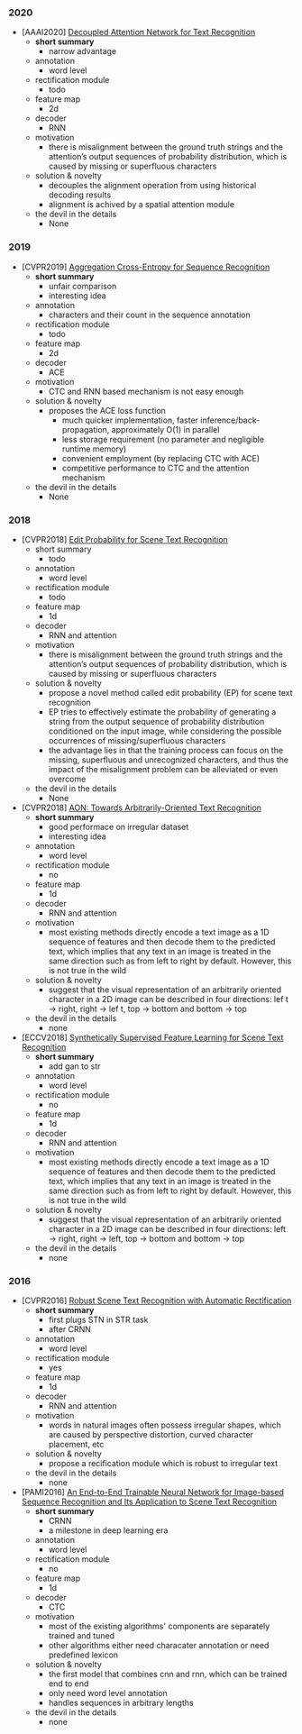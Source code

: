 ### 2020
- [AAAI2020] [Decoupled Attention Network for Text Recognition](https://arxiv.org/abs/1912.10205)
  - **short summary**
    - narrow advantage
  - annotation
    - word level
  - rectification module
    - todo
  - feature map
    - 2d
  - decoder
    - RNN
  - motivation
    - there is misalignment between the ground truth strings and the attention’s output sequences of probability distribution, which is caused by missing or superfluous characters
  - solution & novelty
    - decouples the alignment operation from using historical decoding results
    - alignment is achived by a spatial attention module
  - the devil in the details
    - None
### 2019
- [CVPR2019] [Aggregation Cross-Entropy for Sequence Recognition](https://arxiv.org/abs/1904.08364)
  - **short summary**
    - unfair comparison
    - interesting idea
  - annotation
    - characters and their count in the sequence annotation  
  - rectification module
    - todo
  - feature map
    - 2d
  - decoder
    - ACE
  - motivation
    - CTC and RNN based mechanism is not easy enough
  - solution & novelty
    - proposes the ACE loss function
      - much quicker implementation, faster inference/back-propagation, approximately O(1) in parallel
      - less storage requirement (no parameter and negligible runtime memory)
      - convenient employment (by replacing CTC with ACE)
      - competitive performance to CTC and the attention mechanism
  - the devil in the details
    - None  
### 2018
- [CVPR2018] [Edit Probability for Scene Text Recognition](https://arxiv.org/abs/1805.03384)
  - short summary
    - todo
  - annotation
    - word level
  - rectification module
    - todo
  - feature map
    - 1d
  - decoder
    - RNN and attention
  - motivation
    - there is misalignment between the ground truth strings and the attention’s output sequences of probability distribution, which is caused by missing or superfluous characters
  - solution & novelty
    - propose a novel method called edit probability (EP) for scene text recognition
    - EP tries to effectively estimate the probability of generating a string from the output sequence of probability distribution conditioned on the input image, while considering the possible occurrences of missing/superfluous characters
    - the advantage lies in that the training process can focus on the missing, superfluous and unrecognized characters, and thus the impact of the misalignment problem can be alleviated or even overcome
  - the devil in the details
    - None 
- [CVPR2018] [AON: Towards Arbitrarily-Oriented Text Recognition](https://arxiv.org/abs/1711.04226)
  - **short summary**
    - good performace on irregular dataset
    - interesting idea
  - annotation
    - word level
  - rectification module
    - no
  - feature map
    - 1d
  - decoder
    - RNN and attention
  - motivation
    - most existing methods directly encode a text image as a 1D sequence of features and then decode them to the predicted text, which implies that any text in an image is treated in the same direction such as from left to right by default. However, this is not true in the wild
  - solution & novelty
    - suggest that the visual representation of an arbitrarily oriented character in a 2D image can be described in four directions: lef t → right, right → lef t, top → bottom and bottom → top
  - the devil in the details
    - none
- [ECCV2018] [Synthetically Supervised Feature Learning for
Scene Text Recognition](http://openaccess.thecvf.com/content_ECCV_2018/papers/Yang_Liu_Synthetically_Supervised_Feature_ECCV_2018_paper.pdf)
  - **short summary**
    - add gan to str
  - annotation
    - word level
  - rectification module
    - no
  - feature map
    - 1d
  - decoder
    - RNN and attention
  - motivation
    - most existing methods directly encode a text image as a 1D sequence of features and then decode them to the predicted text, which implies that any text in an image is treated in the same direction such as from left to right by default. However, this is not true in the wild
  - solution & novelty
    - suggest that the visual representation of an arbitrarily oriented character in a 2D image can be described in four directions: left → right, right → left, top → bottom and bottom → top
  - the devil in the details
    - none
### 2016
- [CVPR2016] [Robust Scene Text Recognition with Automatic Rectification
](https://arxiv.org/abs/1603.03915)
  - **short summary**
    - first plugs STN in STR task
    - after CRNN
  - annotation
    - word level
  - rectification module
    - yes
  - feature map
    - 1d
  - decoder
    - RNN and attention
  - motivation
    - words in natural images often possess irregular shapes, which are caused by perspective distortion, curved character placement, etc
  - solution & novelty
    - propose a recification module which is robust to irregular text
  - the devil in the details
    - none
- [PAMI2016] [An End-to-End Trainable Neural Network for Image-based Sequence Recognition and Its Application to Scene Text Recognition](https://arxiv.org/abs/1507.05717)
  - **short summary**
    - CRNN
    - a milestone in deep learning era
  - annotation
    - word level
  - rectification module
    - no
  - feature map
    - 1d
  - decoder
    - CTC
  - motivation
    - most of the existing algorithms' components are separately trained and tuned
    - other algorithms either need characater annotation or need predefined lexicon
  - solution & novelty
    - the first model that combines cnn and rnn, which can be trained end to end
    - only need word level annotation
    - handles sequences in arbitrary lengths
  - the devil in the details
    - none
